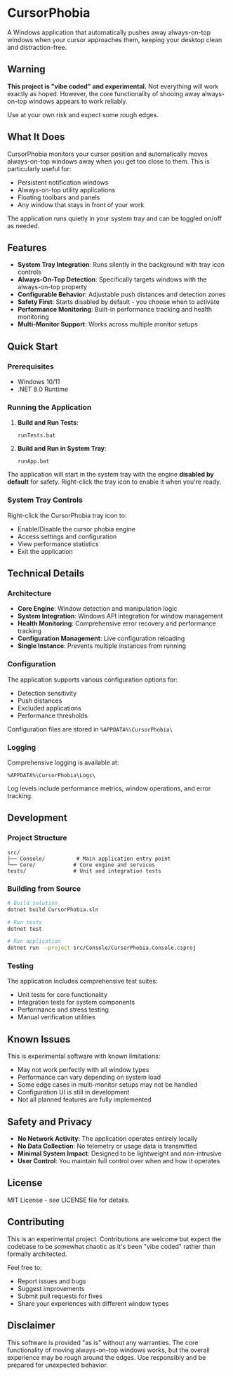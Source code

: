 # CursorPhobia

A Windows application that automatically pushes away always-on-top windows when your cursor approaches them, keeping your desktop clean and distraction-free.

## Warning

**This project is "vibe coded" and experimental.** Not everything will work exactly as hoped. However, the core functionality of shooing away always-on-top windows appears to work reliably.

Use at your own risk and expect some rough edges.

## What It Does

CursorPhobia monitors your cursor position and automatically moves always-on-top windows away when you get too close to them. This is particularly useful for:

- Persistent notification windows
- Always-on-top utility applications
- Floating toolbars and panels
- Any window that stays in front of your work

The application runs quietly in your system tray and can be toggled on/off as needed.

## Features

- **System Tray Integration**: Runs silently in the background with tray icon controls
- **Always-On-Top Detection**: Specifically targets windows with the always-on-top property
- **Configurable Behavior**: Adjustable push distances and detection zones
- **Safety First**: Starts disabled by default - you choose when to activate
- **Performance Monitoring**: Built-in performance tracking and health monitoring
- **Multi-Monitor Support**: Works across multiple monitor setups

## Quick Start

### Prerequisites

- Windows 10/11
- .NET 8.0 Runtime

### Running the Application

1. **Build and Run Tests**:
   ```
   runTests.bat
   ```

2. **Build and Run in System Tray**:
   ```
   runApp.bat
   ```

The application will start in the system tray with the engine **disabled by default** for safety. Right-click the tray icon to enable it when you're ready.

### System Tray Controls

Right-click the CursorPhobia tray icon to:
- Enable/Disable the cursor phobia engine
- Access settings and configuration
- View performance statistics
- Exit the application

## Technical Details

### Architecture

- **Core Engine**: Window detection and manipulation logic
- **System Integration**: Windows API integration for window management
- **Health Monitoring**: Comprehensive error recovery and performance tracking
- **Configuration Management**: Live configuration reloading
- **Single Instance**: Prevents multiple instances from running

### Configuration

The application supports various configuration options for:
- Detection sensitivity
- Push distances
- Excluded applications
- Performance thresholds

Configuration files are stored in `%APPDATA%\CursorPhobia\`

### Logging

Comprehensive logging is available at:
```
%APPDATA%\CursorPhobia\Logs\
```

Log levels include performance metrics, window operations, and error tracking.

## Development

### Project Structure

```
src/
├── Console/          # Main application entry point
└── Core/            # Core engine and services
tests/               # Unit and integration tests
```

### Building from Source

```bash
# Build solution
dotnet build CursorPhobia.sln

# Run tests
dotnet test

# Run application
dotnet run --project src/Console/CursorPhobia.Console.csproj
```

### Testing

The application includes comprehensive test suites:
- Unit tests for core functionality
- Integration tests for system components
- Performance and stress testing
- Manual verification utilities

## Known Issues

This is experimental software with known limitations:

- May not work perfectly with all window types
- Performance can vary depending on system load
- Some edge cases in multi-monitor setups may not be handled
- Configuration UI is still in development
- Not all planned features are fully implemented

## Safety and Privacy

- **No Network Activity**: The application operates entirely locally
- **No Data Collection**: No telemetry or usage data is transmitted
- **Minimal System Impact**: Designed to be lightweight and non-intrusive
- **User Control**: You maintain full control over when and how it operates

## License

MIT License - see LICENSE file for details.

## Contributing

This is an experimental project. Contributions are welcome but expect the codebase to be somewhat chaotic as it's been "vibe coded" rather than formally architected.

Feel free to:
- Report issues and bugs
- Suggest improvements
- Submit pull requests for fixes
- Share your experiences with different window types

## Disclaimer

This software is provided "as is" without any warranties. The core functionality of moving always-on-top windows works, but the overall experience may be rough around the edges. Use responsibly and be prepared for unexpected behavior.